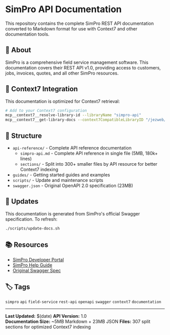 # SimPro API Documentation

This repository contains the complete SimPro REST API documentation converted to Markdown format for use with Context7 and other documentation tools.

## 📖 About

SimPro is a comprehensive field service management software. This documentation covers their REST API v1.0, providing access to customers, jobs, invoices, quotes, and all other SimPro resources.

## 🔗 Context7 Integration

This documentation is optimized for Context7 retrieval:

```bash
# Add to your Context7 configuration
mcp__context7__resolve-library-id --libraryName "simpro-api"
mcp__context7__get-library-docs --context7CompatibleLibraryID "/jezweb/simpro-api-docs"
```

## 📁 Structure

- `api-reference/` - Complete API reference documentation
  - `simpro-api.md` - Complete API reference in single file (5MB, 180k+ lines)
  - `sections/` - Split into 300+ smaller files by API resource for better Context7 indexing
- `guides/` - Getting started guides and examples  
- `scripts/` - Update and maintenance scripts
- `swagger.json` - Original OpenAPI 2.0 specification (23MB)

## 🔄 Updates

This documentation is generated from SimPro's official Swagger specification. To refresh:

```bash
./scripts/update-docs.sh
```

## 📚 Resources

- [SimPro Developer Portal](https://developer.simprogroup.com/apidoc)
- [SimPro Help Guide](https://helpguide.simprogroup.com/)
- [Original Swagger Spec](https://developer.simprogroup.com/apidoc/swagger.zip)

## 🏷️ Tags

`simpro` `api` `field-service` `rest-api` `openapi` `swagger` `context7` `documentation`

---

**Last Updated:** $(date)
**API Version:** 1.0  
**Documentation Size:** ~5MB Markdown + 23MB JSON
**Files:** 307 split sections for optimized Context7 indexing